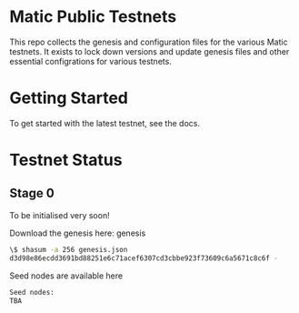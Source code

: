 # Matic Public Testnets

This repo collects the genesis and configuration files for the various Matic testnets. It exists to lock down versions and update genesis files and other essential configrations for various testnets.

# Getting Started

To get started with the latest testnet, see the docs.

# Testnet Status

## Stage 0

To be initialised very soon!

Download the genesis here: genesis

```bash
\$ shasum -a 256 genesis.json
d3d98e86ecdd3691bd88251e6c71acef6307cd3cbbe923f73609c6a5671c8c6f -
```

Seed nodes are available here

```bash
Seed nodes:
TBA
```
